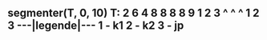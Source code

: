 segmenter(T, 0, 10)
T: 2 6 4 8 8 8 8 9 1 2 3
   ^ ^           ^
   1 2           3
---|legende|---
1 - k1
2 - k2
3 - jp
---------------